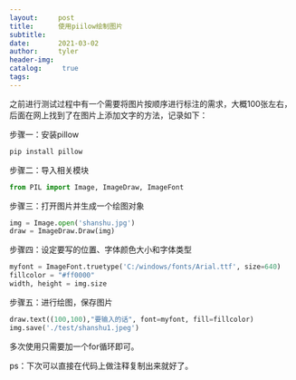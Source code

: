 ```yaml
---
layout:     post
title:      使用piilow绘制图片
subtitle:  
date:       2021-03-02
author:     tyler
header-img: 
catalog: 	 true
tags: 
---
```


之前进行测试过程中有一个需要将图片按顺序进行标注的需求，大概100张左右，后面在网上找到了在图片上添加文字的方法，记录如下：

步骤一：安装pillow

```python
pip install pillow
```

步骤二：导入相关模块

```python
from PIL import Image, ImageDraw, ImageFont
```

步骤三：打开图片并生成一个绘图对象

```python
img = Image.open('shanshu.jpg')
draw = ImageDraw.Draw(img)
```

步骤四：设定要写的位置、字体颜色大小和字体类型

```python
myfont = ImageFont.truetype('C:/windows/fonts/Arial.ttf', size=640)
fillcolor = "#ff0000"
width, height = img.size
```

步骤五：进行绘图，保存图片

```python
draw.text((100,100),"要输入的话", font=myfont, fill=fillcolor)
img.save('./test/shanshu1.jpeg')
```

多次使用只需要加一个for循环即可。

ps：下次可以直接在代码上做注释复制出来就好了。